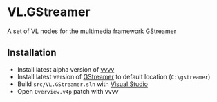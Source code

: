 # VL.GStreamer
A set of VL nodes for the multimedia framework GStreamer

## Installation
- Install latest alpha version of [vvvv](https://vvvv.org/downloads/alphas)
- Install latest version of [GStreamer](https://gstreamer.freedesktop.org/download) to default location (`C:\gstreamer`)
- Build `src/VL.GStreamer.sln` with [Visual Studio](https://www.visualstudio.com/downloads)
- Open `Overview.v4p` patch with vvvv
